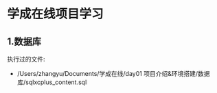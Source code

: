# 学成在线项目学习

## 1.数据库

执行过的文件:
- /Users/zhangyu/Documents/学成在线/day01 项目介绍&环境搭建/数据库/sqlxcplus_content.sql